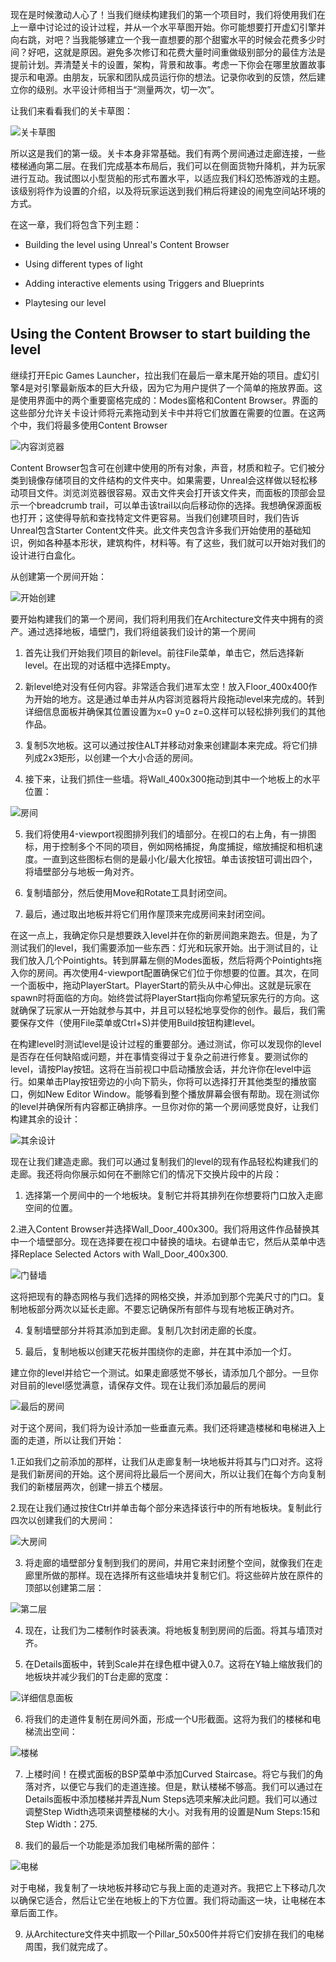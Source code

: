 现在是时候激动人心了！当我们继续构建我们的第一个项目时，我们将使用我们在上一章中讨论过的设计过程，并从一个水平草图开始。你可能想要打开虚幻引擎并向右跳，对吧？当我能够建立一个我一直想要的那个甜蜜水平的时候会花费多少时间？好吧，这就是原因。避免多次修订和花费大量时间重做级别部分的最佳方法是提前计划。弄清楚关卡的设置，架构，背景和故事。考虑一下你会在哪里放置故事提示和电源。由朋友，玩家和团队成员运行你的想法。记录你收到的反馈，然后建立你的级别。水平设计师相当于“测量两次，切一次”。

让我们来看看我们的关卡草图：

![关卡草图]()

所以这是我们的第一级。关卡本身非常基础。我们有两个房间通过走廊连接，一些楼梯通向第二层。在我们完成基本布局后，我们可以在侧面货物升降机，并为玩家进行互动。我试图以小型货船的形式布置水平，以适应我们科幻恐怖游戏的主题。该级别将作为设置的介绍，以及将玩家运送到我们稍后将建设的闹鬼空间站环境的方式。

在这一章，我们将包含下列主题：

*   Building the level using Unreal's Content Browser

*   Using different types of light

*   Adding interactive elements using Triggers and Blueprints

*   Playtesing our level

## Using the Content Browser to start building the level

继续打开Epic Games Launcher，拉出我们在最后一章末尾开始的项目。虚幻引擎4是对引擎最新版本的巨大升级，因为它为用户提供了一个简单的拖放界面。这是使用界面中的两个重要窗格完成的：Modes窗格和Content Browser。界面的这些部分允许关卡设计师将元素拖动到关卡中并将它们放置在需要的位置。在这两个中，我们将最多使用Content Browser

![内容浏览器]()

Content Browser包含可在创建中使用的所有对象，声音，材质和粒子。它们被分类到镜像存储项目的文件结构的文件夹中。如果需要，Unreal会这样做以轻松移动项目文件。浏览浏览器很容易。双击文件夹会打开该文件夹，而面板的顶部会显示一个breadcrumb trail，可以单击该trail以向后移动你的选择。我想确保源面板也打开；这使得导航和查找特定文件更容易。当我们创建项目时，我们告诉Unreal包含Starter Content文件夹。此文件夹包含许多我们开始使用的基础知识，例如各种基本形状，建筑构件，材料等。有了这些，我们就可以开始对我们的设计进行白盒化。

从创建第一个房间开始：

![开始创建]()

要开始构建我们的第一个房间，我们将利用我们在Architecture文件夹中拥有的资产。通过选择地板，墙壁门，我们将组装我们设计的第一个房间

1. 首先让我们开始我们项目的新level。前往File菜单，单击它，然后选择新level。在出现的对话框中选择Empty。

2. 新level绝对没有任何内容。非常适合我们进军太空！放入Floor_400x400作为开始的地方。这是通过单击并从内容浏览器将片段拖动level来完成的。转到详细信息面板并确保其位置设置为x=0 y=0 z=0.这样可以轻松排列我们的其他作品。

3. 复制5次地板。这可以通过按住ALT并移动对象来创建副本来完成。将它们排列成2x3矩形，以创建一个大小合适的房间。

4. 接下来，让我们抓住一些墙。将Wall_400x300拖动到其中一个地板上的水平位置：

![房间]()

5. 我们将使用4-viewport视图排列我们的墙部分。在视口的右上角，有一排图标，用于控制多个不同的项目，例如网格捕捉，角度捕捉，缩放捕捉和相机速度。一直到这些图标右侧的是最小化/最大化按钮。单击该按钮可调出四个，将墙壁部分与地板一角对齐。

6. 复制墙部分，然后使用Move和Rotate工具封闭空间。

7. 最后，通过取出地板并将它们用作屋顶来完成房间来封闭空间。

在这一点上，我确定你只是想要跌入level并在你的新房间跑来跑去。但是，为了测试我们的level，我们需要添加一些东西：灯光和玩家开始。出于测试目的，让我们放入几个Pointights。转到屏幕左侧的Modes面板，然后将两个Pointights拖入你的房间。再次使用4-viewport配置确保它们位于你想要的位置。其次，在同一个面板中，拖动PlayerStart。PlayerStart的箭头从中心伸出。这就是玩家在spawn时将面临的方向。始终尝试将PlayerStart指向你希望玩家先行的方向。这就确保了玩家从一开始就参与其中，并且可以轻松地享受你的创作。最后，我们需要保存文件（使用File菜单或Ctrl+S)并使用Build按钮构建level。

在构建level时测试level是设计过程的重要部分。通过测试，你可以发现你的level是否存在任何缺陷或问题，并在事情变得过于复杂之前进行修复。要测试你的level，请按Play按钮。这将在当前视口中启动播放会话，并允许你在level中运行。如果单击Play按钮旁边的小向下箭头，你将可以选择打开其他类型的播放窗口，例如New Editor Window。能够看到整个播放屏幕会很有帮助。现在测试你的level并确保所有内容都正确排序。一旦你对你的第一个房间感觉良好，让我们构建其余的设计：

![其余设计]()

现在让我们建造走廊。我们可以通过复制我们的level的现有作品轻松构建我们的走廊。我还将向你展示如何在不删除它们的情况下交换片段中的片段：

1. 选择第一个房间中的一个地板块。复制它并将其排列在你想要将门口放入走廊空间的位置。

2.进入Content Browser并选择Wall_Door_400x300。我们将用这件作品替换其中一个墙壁部分。现在选择要在视口中替换的墙块。右键单击它，然后从菜单中选择Replace Selected Actors with Wall_Door_400x300.

![门替墙]()

这将把现有的静态网格与我们选择的网格交换，并添加到那个完美尺寸的门口。复制地板部分两次以延长走廊。不要忘记确保所有部件与现有地板正确对齐。

4. 复制墙壁部分并将其添加到走廊。复制几次封闭走廊的长度。

5. 最后，复制地板以创建天花板并围绕你的走廊，并在其中添加一个灯。

建立你的level并给它一个测试。如果走廊感觉不够长，请添加几个部分。一旦你对目前的level感觉满意，请保存文件。现在让我们添加最后的房间

![最后的房间]()

对于这个房间，我们将为设计添加一些垂直元素。我们还将建造楼梯和电梯进入上面的走道，所以让我们开始：

1.正如我们之前添加的那样，让我们从走廊复制一块地板并将其与门口对齐。这将是我们新房间的开始。这个房间将比最后一个房间大，所以让我们在每个方向复制我们的新楼层两次，创建一排五个楼层。

2.现在让我们通过按住Ctrl并单击每个部分来选择该行中的所有地板块。复制此行四次以创建我们的大房间：

![大房间]()

3. 将走廊的墙壁部分复制到我们的房间，并用它来封闭整个空间，就像我们在走廊里所做的那样。现在选择所有这些墙块并复制它们。将这些碎片放在原件的顶部以创建第二层：

![第二层]()

4. 现在，让我们为二楼制作时装表演。将地板复制到房间的后面。将其与墙顶对齐。

5. 在Details面板中，转到Scale并在绿色框中键入0.7。这将在Y轴上缩放我们的地板块并减少我们的T台走廊的宽度：

![详细信息面板]()

6. 将我们的走道件复制在房间外面，形成一个U形截面。这将为我们的楼梯和电梯流出空间：

![楼梯]()

7. 上楼时间！在模式面板的BSP菜单中添加Curved Staircase。将它与我们的角落对齐，以便它与我们的走道连接。但是，默认楼梯不够高。我们可以通过在Details面板中添加楼梯并弄乱Num Steps选项来解决此问题。我们可以通过调整Step Width选项来调整楼梯的大小。对我有用的设置是Num Steps:15和Step Width：275.

8. 我们的最后一个功能是添加我们电梯所需的部件：

![电梯]()

对于电梯，我复制了一块地板并移动它与我上面的走道对齐。我把它上下移动几次以确保它适合，然后让它坐在地板上的下方位置。我们将动画这一块，让电梯在本章后面工作。

9. 从Architecture文件夹中抓取一个Pillar_50x500件并将它们安排在我们的电梯周围，我们就完成了。



